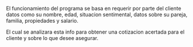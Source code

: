 El funcionamiento del programa se basa en requerir por parte del cliente datos como su nombre, edad, situacion sentimental, datos sobre su pareja, familia, propiedades y salario. 

El cual se analizara esta info para obtener una cotizacion acertada para el cliente y sobre lo que desee asegurar. 
